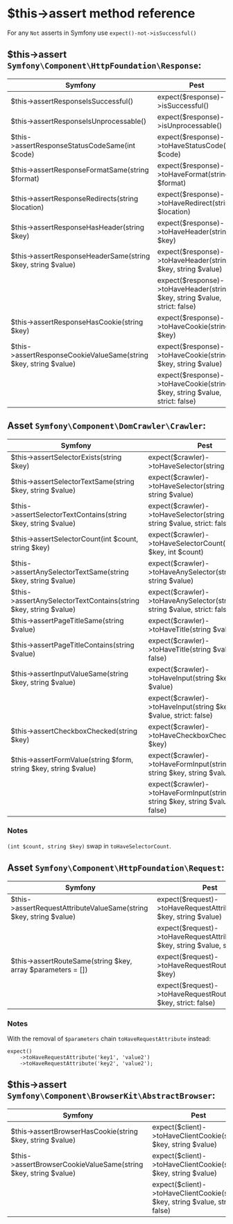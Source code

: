 
# $this->assert method reference

For any `Not` asserts in Symfony use `expect()-not->isSuccessful()`

## $this->assert `Symfony\Component\HttpFoundation\Response`:

| Symfony                                                          | Pest                                                                       |
| ---------------------------------------------------------------- | -------------------------------------------------------------------------- |
| $this->assertResponseIsSuccessful()                              | expect($response)->isSuccessful()                                          |
| $this->assertResponseIsUnprocessable()                           | expect($response)->isUnprocessable()                                       |
| $this->assertResponseStatusCodeSame(int $code)                   | expect($response)->toHaveStatusCode(int $code)                             |
| $this->assertResponseFormatSame(string $format)                  | expect($response)->toHaveFormat(string $format)                            |
| $this->assertResponseRedirects(string $location)                 | expect($response)->toHaveRedirect(string $location)                        |
| $this->assertResponseHasHeader(string $key)                      | expect($response)->toHaveHeader(string $key)                               |
| $this->assertResponseHeaderSame(string $key, string $value)      | expect($response)->toHaveHeader(string $key, string $value)                |
|                                                                  | expect($response)->toHaveHeader(string $key, string $value, strict: false) |
| $this->assertResponseHasCookie(string $key)                      | expect($response)->toHaveCookie(string $key)                               |
| $this->assertResponseCookieValueSame(string $key, string $value) | expect($response)->toHaveCookie(string $key, string $value)                |
|                                                                  | expect($response)->toHaveCookie(string $key, string $value, strict: false) |

## Asset `Symfony\Component\DomCrawler\Crawler`:

| Symfony                                                          | Pest                                                                                       |
| ---------------------------------------------------------------- | ------------------------------------------------------------------------------------------ |
| $this->assertSelectorExists(string $key)                         | expect($crawler)->toHaveSelector(string $key)                                              |
| $this->assertSelectorTextSame(string $key, string $value)        | expect($crawler)->toHaveSelector(string $key, string $value)                               |
| $this->assertSelectorTextContains(string $key, string $value)    | expect($crawler)->toHaveSelector(string $key, string $value, strict: false)                |
| $this->assertSelectorCount(int $count, string $key)              | expect($crawler)->toHaveSelectorCount(string $key, int $count)                             |
| $this->assertAnySelectorTextSame(string $key, string $value)     | expect($crawler)->toHaveAnySelector(string $key, string $value)                            |
| $this->assertAnySelectorTextContains(string $key, string $value) | expect($crawler)->toHaveAnySelector(string $key, string $value, strict: false)             |
| $this->assertPageTitleSame(string $value)                        | expect($crawler)->toHaveTitle(string $value)                                               |
| $this->assertPageTitleContains(string $value)                    | expect($crawler)->toHaveTitle(string $value, strict: false)                                |
| $this->assertInputValueSame(string $key, string $value)          | expect($crawler)->toHaveInput(string $key, string $value)                                  |
|                                                                  | expect($crawler)->toHaveInput(string $key, string $value, strict: false)                   |
| $this->assertCheckboxChecked(string $key)                        | expect($crawler)->toHaveCheckboxChecked(string $key)                                       |
| $this->assertFormValue(string $form, string $key, string $value) | expect($crawler)->toHaveFormInput(string $form, string $key, string $value)                |
|                                                                  | expect($crawler)->toHaveFormInput(string $form, string $key, string $value, strict: false) |

### Notes

`(int $count, string $key)` swap in `toHaveSelectorCount`.

## Asset `Symfony\Component\HttpFoundation\Request`:

| Symfony                                                            | Pest                                                                                |
| ------------------------------------------------------------------ | ----------------------------------------------------------------------------------- |
| $this->assertRequestAttributeValueSame(string $key, string $value) | expect($request)->toHaveRequestAttribute(string $key, string $value)                |
|                                                                    | expect($request)->toHaveRequestAttribute(string $key, string $value, strict: false) |
| $this->assertRouteSame(string $key, array $parameters = [])        | expect($request)->toHaveRequestRoute(string $key)                                   |
|                                                                    | expect($request)->toHaveRequestRoute(string $key, strict: false)                    |

### Notes

With the removal of `$parameters` chain `toHaveRequestAttribute` instead:

```
expect()
    ->toHaveRequestAttribute('key1', 'value2')
    ->toHaveRequestAttribute('key2', 'value2');
```

## $this->assert `Symfony\Component\BrowserKit\AbstractBrowser`:

| Symfony                                                         | Pest                                                                           |
| --------------------------------------------------------------- | ------------------------------------------------------------------------------ |
| $this->assertBrowserHasCookie(string $key, string $value)       | expect($client)->toHaveClientCookie(string $key, string $value)                |
| $this->assertBrowserCookieValueSame(string $key, string $value) | expect($client)->toHaveClientCookie(string $key, string $value)                |
|                                                                 | expect($client)->toHaveClientCookie(string $key, string $value, strict: false) |
